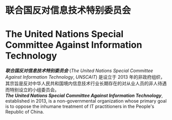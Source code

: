 联合国反对信息技术特别委员会
============================
The United Nations Special Committee Against Information Technology
===================================================================

***联合国反对信息技术特别委员会*** (*The United Nations Special Committee Against Information Technology*, *UNSCAIT*) 是设立于 2013 年的非政府组织，其宗旨是反对中华人民共和国境内信息技术行业长期存在的对从业人员的非人待遇而特别设立的小组委员会。  
***The United Nations Special Committee Against Information Technology***, established in 2013, is a non-governmental organization whose primary goal is to oppose the inhumane treatment of IT practitioners in the People's Republic of China.
